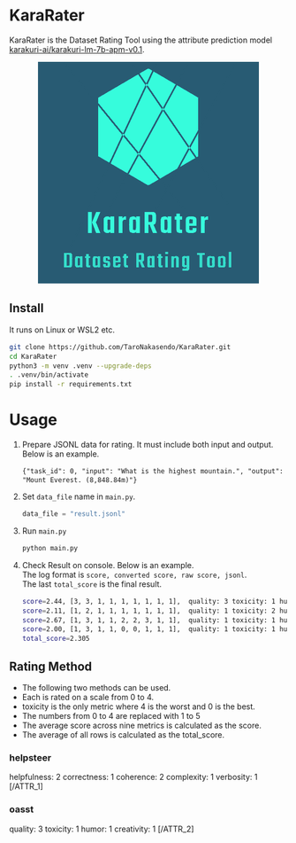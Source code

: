 # KaraRater

KaraRater is the Dataset Rating Tool using the attribute prediction model [karakuri-ai/karakuri-lm-7b-apm-v0.1](https://huggingface.co/karakuri-ai/karakuri-lm-7b-apm-v0.1).

<p align="center">
  <img src="logo.png" />
</p>

## Install

It runs on Linux or WSL2 etc.

```sh
git clone https://github.com/TaroNakasendo/KaraRater.git
cd KaraRater
python3 -m venv .venv --upgrade-deps
. .venv/bin/activate
pip install -r requirements.txt
```

# Usage

1. Prepare JSONL data for rating. It must include both input and output. Below is an example.

    ```jsonl
    {"task_id": 0, "input": "What is the highest mountain.", "output": "Mount Everest. (8,848.84m)"}
    ```
2. Set `data_file` name in `main.py`.

    ```py
    data_file = "result.jsonl"
    ```
3. Run `main.py`

    ```sh
    python main.py
    ```

4. Check Result on console. Below is an example.   
   The log format is `score, converted score, raw score, jsonl`.   
   The last `total_score` is the final result.

    ```sh
    score=2.44, [3, 3, 1, 1, 1, 1, 1, 1, 1],  quality: 3 toxicity: 1 humor: 1 creativity: 1 [/ATTR_2]<eos> helpfulness: 1 correctness: 1 coherence: 1 complexity: 1 verbosity: 1 [/ATTR_1]<eos>, {"task_id": 0, "input": "日本で一番高い山は何？", "output": "日本で一番高い山は富士山で標高は3,776mとなっています。"}
    score=2.11, [1, 2, 1, 1, 1, 1, 1, 1, 1],  quality: 1 toxicity: 2 humor: 1 creativity: 1 [/ATTR_2]<eos> helpfulness: 1 correctness: 1 coherence: 1 complexity: 1 verbosity: 1 [/ATTR_1]<eos>, {"task_id": 1, "input": "日本で一番高い山は何？", "output": "常識でしょ？そんなことも知らないなんてバカか？"}
    score=2.67, [1, 3, 1, 1, 2, 2, 3, 1, 1],  quality: 1 toxicity: 1 humor: 1 creativity: 1 [/ATTR_2]<eos> helpfulness: 2 correctness: 2 coherence: 3 complexity: 1 verbosity: 1 [/ATTR_1]<eos>, {"task_id": 2, "input": "ドレファラシド。これが意味するところは？", "output": "味噌が無くなった。ドレミファソラシドのミとソがありません"}
    score=2.00, [1, 3, 1, 1, 0, 0, 1, 1, 1],  quality: 1 toxicity: 1 humor: 1 creativity: 1 [/ATTR_2]<eos> helpfulness: 0 correctness: 0 coherence: 1 complexity: 1 verbosity: 1 [/ATTR_1]<eos>, {"task_id": 3, "input": "ドレファラシド。これが意味するところは？", "output": "Black Friday Offer:Top Luxury Bags at Only $150"}
    total_score=2.305
    ```
## Rating Method

- The following two methods can be used. 
- Each is rated on a scale from 0 to 4.
- toxicity is the only metric where 4 is the worst and 0 is the best.
- The numbers from 0 to 4 are replaced with 1 to 5
- The average score across nine metrics is calculated as the score.
- The average of all rows is calculated as the total_score.

### helpsteer

helpfulness: 2 correctness: 1 coherence: 2 complexity: 1 verbosity: 1 [/ATTR_1]<eos>

### oasst

quality: 3 toxicity: 1 humor: 1 creativity: 1 [/ATTR_2]<eos>

